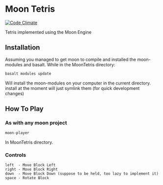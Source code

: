 # Moon Tetris
[![Code Climate](https://codeclimate.com/github/IceDragon200/moon_Tetris/badges/gpa.svg)](https://codeclimate.com/github/IceDragon200/moon_Tetris)

Tetris implemented using the Moon Engine

## Installation
Assuming you managed to get moon to compile and installed the moon-modules and basalt.
While in the MoonTetris directory:
```bash
basalt modules update
```
Will install the moon-modules on your computer in the current directory.
install at the moment will just symlink them (for quick development changes)

## How To Play
### As with any moon project
```bash
moon-player
```
In MoonTetris directory.

### Controls
```
left  - Move Block Left
right - Move Block Right
down  - Move Block Down (suppose to be held, too lazy to implement it)
space - Rotate Block
```
